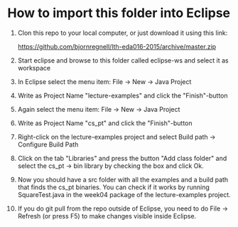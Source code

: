 # How to import this folder into Eclipse

1. Clon this repo to your local computer, or just download it using this link: 
  
    https://github.com/bjornregnell/lth-eda016-2015/archive/master.zip

1. Start eclipse and browse to this folder called eclipse-ws and select it as workspace

1. In Eclipse select the menu item: File -> New -> Java Project

1. Write as Project Name "lecture-examples" and click the "Finish"-button

1. Again select the menu item: File -> New -> Java Project

1. Write as Project Name "cs_pt" and click the "Finish"-button

1. Right-click on the lecture-examples project and select Build path -> Configure Build Path

1. Click on the tab "Libraries" and press the button "Add class folder" and select the cs_pt -> bin library by checking the box and click Ok.  

1. Now you should have a src folder with all the examples and a build path that finds the cs_pt binaries. You can check if it works by running SquareTest.java in the week04 package of the lecture-examples project. 

1. If you do git pull from the repo outside of Eclipse, you need to do File -> Refresh (or press F5) to make changes visible inside Eclipse.

